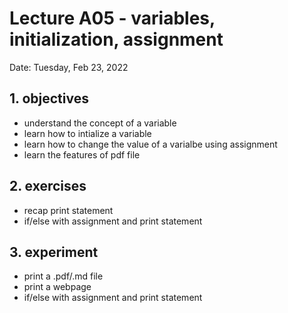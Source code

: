 # Lecture A05 - variables, initialization, assignment

Date: Tuesday, Feb 23, 2022

## 1. objectives
- understand the concept of a variable
- learn how to intialize a variable
- learn how to change the value of a varialbe using assignment
- learn the features of pdf file

## 2. exercises
- recap print statement
- if/else with assignment and print statement

## 3. experiment
- print a .pdf/.md file
- print a webpage
- if/else with assignment and print statement
